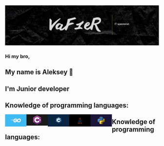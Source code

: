 [![Header](https://github.com/Leshawolf/Leshawolf/blob/main/image/Header/Logo.png)](https://github.com/Leshawolf)

### Hi my bro, 
## My name is Aleksey 👋
## I'm Junior developer

## Knowledge of programming languages:

<img align="left" alt="Go" width="70px" src="https://github.com/Leshawolf/Leshawolf/blob/main/image/Language/Golang.png" />
<img align="left" alt="C#" width="70px" src="https://github.com/Leshawolf/Leshawolf/blob/main/image/Language/C%23.jpeg" />
<img align="left" alt="C++" width="70px" src="https://github.com/Leshawolf/Leshawolf/blob/main/image/Language/C%2B%2B.jpeg" />
<img align="left" alt="Java" width="70px" src="https://raw.githubusercontent.com/Leshawolf/Leshawolf/main/image/Language/Java.webp" />
<img align="left" alt="Python" width="70px" src="https://github.com/Leshawolf/Leshawolf/blob/main/image/Language/Python.jpg" />

## Knowledge of programming languages: